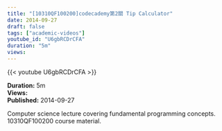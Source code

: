```yaml
---
title: "[10310QF100200]codecademy第2關 Tip Calculator"
date: 2014-09-27
draft: false
tags: ["academic-videos"]
youtube_id: "U6gbRCDrCFA"
duration: "5m"
views: 
---
```


{{< youtube U6gbRCDrCFA >}}

**Duration:** 5m  
**Views:**   
**Published:** 2014-09-27

Computer science lecture covering fundamental programming concepts. 10310QF100200 course material.
